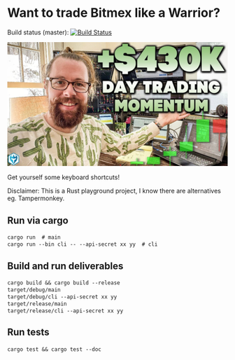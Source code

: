 Want to trade Bitmex like a Warrior?
====================================

Build status (master): [![Build Status](https://travis-ci.org/konrads/bitmex-warrior.svg?branch=master)](https://travis-ci.org/konrads/bitmex-warrior)


![warrior_on_the_moon](doc/image/warrior_on_the_moon.jpg?raw=true)

Get yourself some keyboard shortcuts!

Disclaimer: This is a Rust playground project, I know there are alternatives eg. Tampermonkey.

Run via cargo
-------------
```
cargo run  # main
cargo run --bin cli -- --api-secret xx yy  # cli
```

Build and run deliverables 
--------------------------
```
cargo build && cargo build --release
target/debug/main
target/debug/cli --api-secret xx yy
target/release/main
target/release/cli --api-secret xx yy
```

Run tests
---------
```
cargo test && cargo test --doc
```